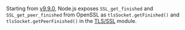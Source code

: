 Starting from [v9.9.0][1],
Node.js exposes `SSL_get_finished` and `SSL_get_peer_finished`
from OpenSSL as `tlsSocket.getFinished()` and
`tlsSocket.getPeerFinished()` in the [TLS/SSL][2] module.

[1]: https://github.com/nodejs/node/blob/master/doc/changelogs/CHANGELOG_V9.md#9.9.0
[2]: https://nodejs.org/dist/latest-v9.x/docs/api/tls.html
